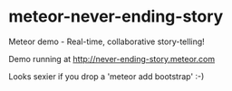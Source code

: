 meteor-never-ending-story
=========================

Meteor demo - Real-time, collaborative story-telling!

Demo running at http://never-ending-story.meteor.com

Looks sexier if you drop a 'meteor add bootstrap' :-)
